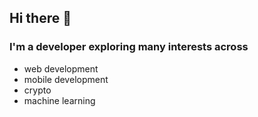 ## Hi there 👋 
### I'm a developer exploring many interests across 
<ul>
  <li> web development </li>
  <li> mobile development </li>
  <li> crypto </li>
  <li> machine learning </li>
<ul>
